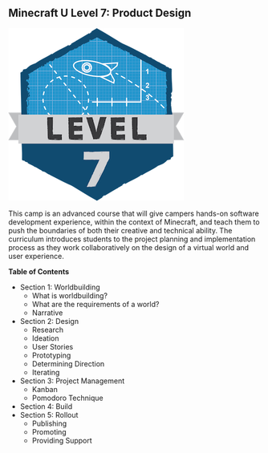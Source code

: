 ## Minecraft U Level 7: Product Design

![](images/level7.png)

This camp is an advanced course that will give campers hands-on software development experience, within the context of Minecraft, and teach them to push the boundaries of both their creative and technical ability. The curriculum introduces students to the project planning and implementation process as they work collaboratively on the design of a virtual world and user experience.

**Table of Contents**

* Section 1: Worldbuilding
    * What is worldbuilding?
    * What are the requirements of a world?
    * Narrative
* Section 2: Design 
    * Research
    * Ideation
    * User Stories
    * Prototyping
    * Determining Direction
    * Iterating
* Section 3: Project Management
    * Kanban
    * Pomodoro Technique
* Section 4: Build
* Section 5: Rollout
    * Publishing
    * Promoting
    * Providing Support
